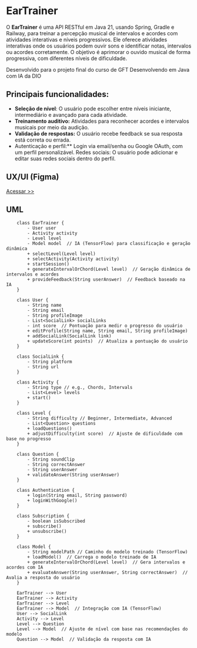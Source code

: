 # EarTrainer
O **EarTrainer** é uma API RESTful em Java 21, usando Spring, Gradle e Railway, para treinar a percepção musical de intervalos e acordes com atividades interativas e níveis progressivos.
Ele oferece atividades interativas onde os usuários podem ouvir sons e identificar notas, intervalos ou acordes corretamente. O objetivo é aprimorar o ouvido musical de forma progressiva, com diferentes níveis de dificuldade.

Desenvolvido para o projeto final do curso de GFT Desenvolvendo em Java com IA da DIO

## Principais funcionalidades:
- **Seleção de nível**: O usuário pode escolher entre níveis iniciante, intermediário e avançado para cada atividade.
- **Treinamento auditivo:** Atividades para reconhecer acordes e intervalos musicais por meio da audição.
- **Validação de respostas:** O usuário recebe feedback se sua resposta está correta ou errada.
- Autenticação e perfil:** Login via email/senha ou Google OAuth, com um perfil personalizável.
Redes sociais: O usuário pode adicionar e editar suas redes sociais dentro do perfil.

## UX/UI (Figma)

[Acessar >>](https://www.figma.com/design/nWdoJYqm70ZisZ8qdeG17V/EarTrainer?node-id=0-1&t=5aYB5z8hnFgClNc2-1)

## UML
```classDiagram
    class EarTrainer {
        - User user
        - Activity activity
        - Level level
        - Model model  // IA (TensorFlow) para classificação e geração dinâmica
        + selectLevel(Level level)
        + selectActivity(Activity activity)
        + startSession()
        + generateIntervalOrChord(Level level)  // Geração dinâmica de intervalos e acordes
        + provideFeedback(String userAnswer)  // Feedback baseado na IA
    }

    class User {
        - String name
        - String email
        - String profileImage
        - List<SocialLink> socialLinks
        - int score  // Pontuação para medir o progresso do usuário
        + editProfile(String name, String email, String profileImage)
        + addSocialLink(SocialLink link)
        + updateScore(int points)  // Atualiza a pontuação do usuário
    }

    class SocialLink {
        - String platform
        - String url
    }

    class Activity {
        - String type // e.g., Chords, Intervals
        - List<Level> levels
        + start()
    }

    class Level {
        - String difficulty // Beginner, Intermediate, Advanced
        - List<Question> questions
        + loadQuestions()
        + adjustDifficulty(int score)  // Ajuste de dificuldade com base no progresso
    }

    class Question {
        - String soundClip
        - String correctAnswer
        - String userAnswer
        + validateAnswer(String userAnswer)
    }

    class Authentication {
        + login(String email, String password)
        + loginWithGoogle()
    }

    class Subscription {
        - boolean isSubscribed
        + subscribe()
        + unsubscribe()
    }

    class Model {
        - String modelPath // Caminho do modelo treinado (TensorFlow)
        + loadModel()  // Carrega o modelo treinado de IA
        + generateIntervalOrChord(Level level)  // Gera intervalos e acordes com IA
        + evaluateAnswer(String userAnswer, String correctAnswer)  // Avalia a resposta do usuário
    }

    EarTrainer --> User
    EarTrainer --> Activity
    EarTrainer --> Level
    EarTrainer --> Model  // Integração com IA (TensorFlow)
    User --> SocialLink
    Activity --> Level
    Level --> Question
    Level --> Model  // Ajuste de nível com base nas recomendações do modelo
    Question --> Model  // Validação da resposta com IA

```

